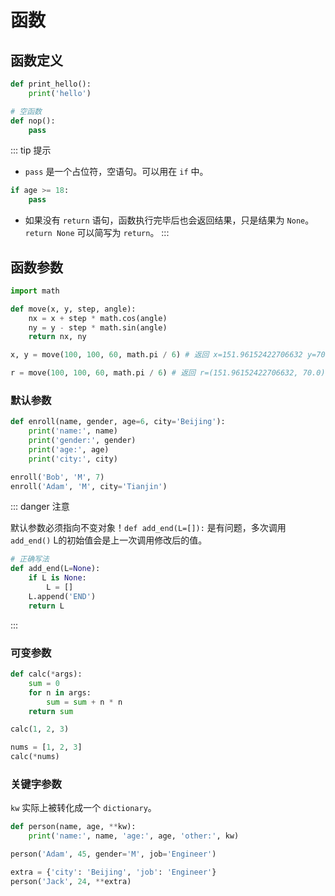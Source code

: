 # 函数

## 函数定义

```py
def print_hello():
    print('hello')

# 空函数
def nop():
    pass
```

::: tip 提示
- `pass` 是一个占位符，空语句。可以用在 `if` 中。

```py
if age >= 18:
    pass
```

- 如果没有 `return` 语句，函数执行完毕后也会返回结果，只是结果为 `None`。`return None` 可以简写为 `return`。
:::

## 函数参数

```py
import math

def move(x, y, step, angle):
    nx = x + step * math.cos(angle)
    ny = y - step * math.sin(angle)
    return nx, ny

x, y = move(100, 100, 60, math.pi / 6) # 返回 x=151.96152422706632 y=70.0

r = move(100, 100, 60, math.pi / 6) # 返回 r=(151.96152422706632, 70.0) 
```

### 默认参数 

```py
def enroll(name, gender, age=6, city='Beijing'):
    print('name:', name)
    print('gender:', gender)
    print('age:', age)
    print('city:', city)

enroll('Bob', 'M', 7)
enroll('Adam', 'M', city='Tianjin')
```

::: danger 注意

默认参数必须指向不变对象！`def add_end(L=[]):` 是有问题，多次调用 `add_end()` L的初始值会是上一次调用修改后的值。

```py
# 正确写法
def add_end(L=None):
    if L is None:
        L = []
    L.append('END')
    return L
```
:::

### 可变参数

```py
def calc(*args):
    sum = 0
    for n in args:
        sum = sum + n * n
    return sum

calc(1, 2, 3)

nums = [1, 2, 3]
calc(*nums)
```

### 关键字参数

`kw` 实际上被转化成一个 `dictionary`。

```py
def person(name, age, **kw):
    print('name:', name, 'age:', age, 'other:', kw)

person('Adam', 45, gender='M', job='Engineer')

extra = {'city': 'Beijing', 'job': 'Engineer'}
person('Jack', 24, **extra)
```
